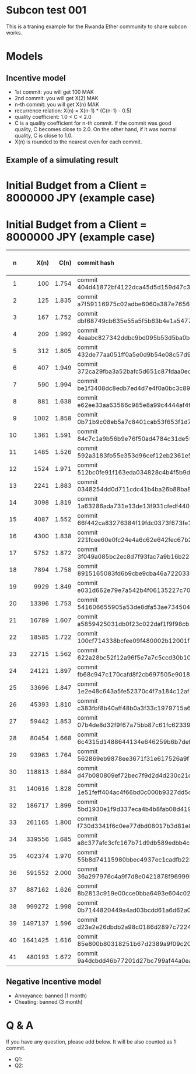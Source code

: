 # Subcon test 001

This is a traning example for the Rwanda Ether community to share subcon works.

# Models

## Incentive model

 * 1st commit: you will get 100 MAK
 * 2nd commit: you will get X(2) MAK
 * n-th commit: you will get X(n) MAK
 * recurrence relation: X(n) = X(n-1) * (C(n-1) - 0.5)
 * quality coefficient: 1.0 < C < 2.0
 * C is a quality coefficient for n-th commit. If the commit was good quality, C becomes close to 2.0. On the other hand, if it was normal quality, C is close to 1.0.
 * X(n) is rounded to the nearest even for each commit.

## Example of a simulating result

# Initial Budget from a Client = 8000000 JPY (example case)

# Initial Budget from a Client = 8000000 JPY (example case)

| n | X(n) | C(n) | commit hash | balance (MAK) | Client's Budget (JPY) |
|---:|---:|---:|:---| ---:|---:|
| 1 | 100 | 1.754 | commit 404d41872bf4122dca45d5d159d47c39d6a71490 | 100 | 7999900|
| 2 | 125 | 1.835 | commit a7f59116975c02adbe6060a387e7656d4c147942 | 225 | 7999775|
| 3 | 167 | 1.752 | commit dbf68749cb635e55a5f5b63b4e1a5477752ea886 | 392 | 7999608|
| 4 | 209 | 1.992 | commit 4eaabc827342ddbc9bd095b53d5ba0b97e3c3a86 | 601 | 7999399|
| 5 | 312 | 1.805 | commit 432de77aa051ff0a5e0d9b54e08c57d9787b6729 | 913 | 7999087|
| 6 | 407 | 1.949 | commit 372ca29fba3a52bafc5d651c87fdaa0edd09ee0b | 1320 | 7998680|
| 7 | 590 | 1.994 | commit be1f3408dc8edb7ed4d7e4f0a0bc3c89dc70ecd7 | 1910 | 7998090|
| 8 | 881 | 1.638 | commit e62ee33aa63566c985e8a99c4444af4ff4555e43 | 2791 | 7997209|
| 9 | 1002 | 1.858 | commit 0b71b9c08eb5a7c8401cab53f653f1d7d0a0d234 | 3793 | 7996207|
| 10 | 1361 | 1.591 | commit 84c7c1a9b56b9e76f50ad4784c31de55bf95152c | 5154 | 7994846|
| 11 | 1485 | 1.526 | commit 592a3183fb55e353d96cef12eb2361e51123c85d | 6639 | 7993361|
| 12 | 1524 | 1.971 | commit 512bc0fe91f163eda034828c4b4f5b9d49a5fbd6 | 8163 | 7991837|
| 13 | 2241 | 1.883 | commit 0348254dd0d711cdc41b4ba26b88ba85fe0a8940 | 10404 | 7989596|
| 14 | 3098 | 1.819 | commit 1a63286ada731e13de13f931cfedf44088bfe997 | 13502 | 7986498|
| 15 | 4087 | 1.552 | commit 66f442ca83276384f19fdc0373f673fe1e036983 | 17589 | 7982411|
| 16 | 4300 | 1.838 | commit 221fcee60e0fc24e4a6c62e642fec67b2c6ed01c | 21889 | 7978111|
| 17 | 5752 | 1.872 | commit 3f049a085bc2ec8d7f93fac7a9b16b22884e5a4c | 27641 | 7972359|
| 18 | 7894 | 1.758 | commit 8915165083fd6b9cbe9cba46a722033d9d43f5ee | 35535 | 7964465|
| 19 | 9929 | 1.849 | commit e031d662e79e7a542b4f06135227c7022ef23c05 | 45464 | 7954536|
| 20 | 13396 | 1.753 | commit 541606655905a53de8dfa53ae734504b79a5e02e | 58860 | 7941140|
| 21 | 16789 | 1.607 | commit a5859425031db0f23c022daf1f9f98cb15cb5a56 | 75649 | 7924351|
| 22 | 18585 | 1.722 | commit 100cf714338bcfee09f480002b12001f09cd70cb | 94234 | 7905766|
| 23 | 22715 | 1.562 | commit 622a28bc52f12a96f5e7a7c5ccd30b10070d18ce | 116949 | 7883051|
| 24 | 24121 | 1.897 | commit fb68c947c170cafd8f2cb697505e90186c850c51 | 141070 | 7858930|
| 25 | 33696 | 1.847 | commit 1e2e48c643a5fe52370c4f7a184c12af2014aa33 | 174766 | 7825234|
| 26 | 45393 | 1.810 | commit c383fbf8b40aff48b0a3f33c1979715a6599257e | 220159 | 7779841|
| 27 | 59442 | 1.853 | commit 07b4de8d32f9f67a75bb87c61fc62339e710f719 | 279601 | 7720399|
| 28 | 80454 | 1.668 | commit 6c4315d1488644134e646259b6b7def435dccd4d | 360055 | 7639945|
| 29 | 93963 | 1.764 | commit 562869eb9878ee3671f31e617526a9f7b4fb53ed | 454018 | 7545982|
| 30 | 118813 | 1.684 | commit d47b080809ef72bec7f9d2d4d230c21d8ea4130d | 572831 | 7427169|
| 31 | 140616 | 1.828 | commit 1e51feff404ac4f66bd0c000b9327dd5cbba23de | 713447 | 7286553|
| 32 | 186717 | 1.899 | commit 5bd1930e1f9d337eca4b4b8fab08d4198fa92726 | 900164 | 7099836|
| 33 | 261165 | 1.800 | commit f730d3341f6c0ee77dbd08017b3d81e8f967c46e | 1161329 | 6838671|
| 34 | 339556 | 1.685 | commit a8c377afc3cfc167b71d9db589edbb4ce8d2c56b | 1500885 | 6499115|
| 35 | 402374 | 1.970 | commit 55b8d74115980bbec4937ec1cadfb225c7a0ffc7 | 1903259 | 6096741|
| 36 | 591552 | 2.000 | commit 36a297976c4a9f7d8e0421878f96999b743b2238 | 2494811 | 5505189|
| 37 | 887162 | 1.626 | commit 8b2813c919e00cce0bba6493e604c029d232ab2a | 3381973 | 4618027|
| 38 | 999272 | 1.998 | commit 0b7144820449a4ad03bcdd61a6d62a074aef1a05 | 4381245 | 3618755|
| 39 | 1497137 | 1.596 | commit d23e2e26dbdb2a98c0186d2897c72249fc26a260 | 5878382 | 2121618|
| 40 | 1641425 | 1.616 | commit 85e800b80318251b67d2389a9f09c20b92149948 | 7519807 | 480193|
| 41 | 480193 | 1.672 | commit 9a4dcbdd46b77201d27bc799af44a0ea13edfe54 | 8000000 | 0|



## Negative Incentive model

 * Annoyance: banned (1 month)
 * Cheating: banned (3 month)

# Q & A

If you have any question, please add below. It will be also counted as 1 commit. 

 * Q1:
 * Q2:

